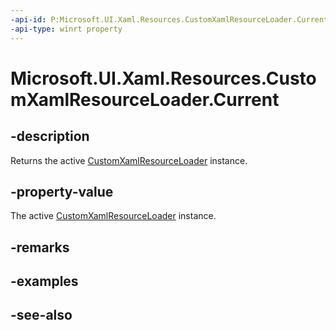 ```yaml
---
-api-id: P:Microsoft.UI.Xaml.Resources.CustomXamlResourceLoader.Current
-api-type: winrt property
---
```


<!-- Property syntax
public Windows.UI.Xaml.Resources.CustomXamlResourceLoader Current { get;  set; }
-->

# Microsoft.UI.Xaml.Resources.CustomXamlResourceLoader.Current

## -description

Returns the active [CustomXamlResourceLoader](customxamlresourceloader.md) instance.

## -property-value

The active [CustomXamlResourceLoader](customxamlresourceloader.md) instance.

## -remarks

## -examples

## -see-also
